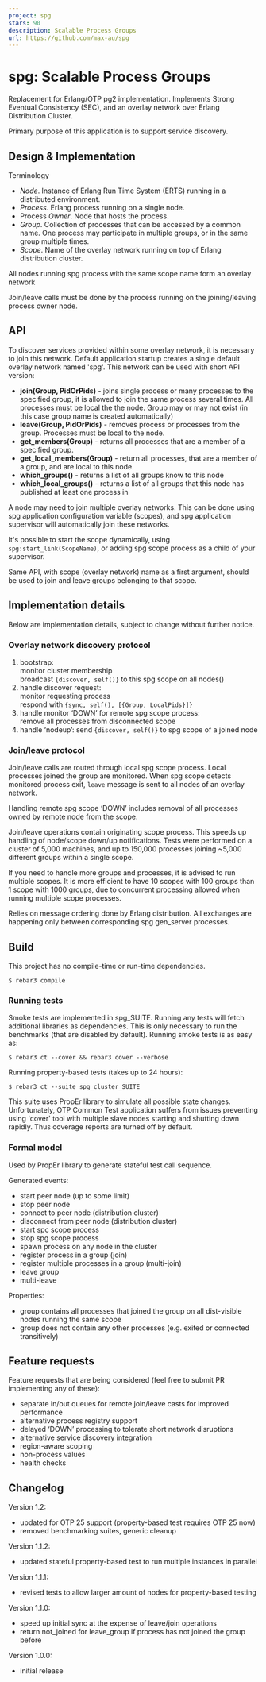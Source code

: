 ```yaml
---
project: spg
stars: 90
description: Scalable Process Groups
url: https://github.com/max-au/spg
---
```


spg: Scalable Process Groups
============================

Replacement for Erlang/OTP pg2 implementation. Implements Strong Eventual Consistency (SEC), and an overlay network over Erlang Distribution Cluster.

Primary purpose of this application is to support service discovery.

Design & Implementation
-----------------------

Terminology

-   _Node_. Instance of Erlang Run Time System (ERTS) running in a distributed environment.
-   _Process_. Erlang process running on a single node.
-   Process _Owner_. Node that hosts the process.
-   _Group_. Collection of processes that can be accessed by a common name. One process may participate in multiple groups, or in the same group multiple times.
-   _Scope_. Name of the overlay network running on top of Erlang distribution cluster.

All nodes running spg process with the same scope name form an overlay network

Join/leave calls must be done by the process running on the joining/leaving process owner node.

API
---

To discover services provided within some overlay network, it is necessary to join this network. Default application startup creates a single default overlay network named 'spg'. This network can be used with short API version:

-   **join(Group, PidOrPids)** - joins single process or many processes to the specified group, it is allowed to join the same process several times. All processes must be local the the node. Group may or may not exist (in this case group name is created automatically)
-   **leave(Group, PidOrPids)** - removes process or processes from the group. Processes must be local to the node.
-   **get\_members(Group)** - returns all processes that are a member of a specified group.
-   **get\_local\_members(Group)** - return all processes, that are a member of a group, and are local to this node.
-   **which\_groups()** - returns a list of all groups know to this node
-   **which\_local\_groups()** - returns a list of all groups that this node has published at least one process in

A node may need to join multiple overlay networks. This can be done using spg application configuration variable (scopes), and spg application supervisor will automatically join these networks.

It's possible to start the scope dynamically, using `spg:start_link(ScopeName)`, or adding spg scope process as a child of your supervisor.

Same API, with scope (overlay network) name as a first argument, should be used to join and leave groups belonging to that scope.

Implementation details
----------------------

Below are implementation details, subject to change without further notice.

### Overlay network discovery protocol

1.  bootstrap:  
    monitor cluster membership  
    broadcast `{discover, self()}` to this spg scope on all nodes()
2.  handle discover request:  
    monitor requesting process  
    respond with `{sync, self(), [{Group, LocalPids}]}`
3.  handle monitor ‘DOWN’ for remote spg scope process:  
    remove all processes from disconnected scope
4.  handle ‘nodeup’: send `{discover, self()}` to spg scope of a joined node

### Join/leave protocol

Join/leave calls are routed through local spg scope process. Local processes joined the group are monitored. When spg scope detects monitored process exit, `leave` message is sent to all nodes of an overlay network.

Handling remote spg scope ‘DOWN’ includes removal of all processes owned by remote node from the scope.

Join/leave operations contain originating scope process. This speeds up handling of node/scope down/up notifications. Tests were performed on a cluster of 5,000 machines, and up to 150,000 processes joining ~5,000 different groups within a single scope.

If you need to handle more groups and processes, it is advised to run multiple scopes. It is more efficient to have 10 scopes with 100 groups than 1 scope with 1000 groups, due to concurrent processing allowed when running multiple scope processes.

Relies on message ordering done by Erlang distribution. All exchanges are happening only between corresponding spg gen\_server processes.

Build
-----

This project has no compile-time or run-time dependencies.

```
$ rebar3 compile
```

### Running tests

Smoke tests are implemented in spg\_SUITE. Running any tests will fetch additional libraries as dependencies. This is only necessary to run the benchmarks (that are disabled by default). Running smoke tests is as easy as:

```
$ rebar3 ct --cover && rebar3 cover --verbose
```

Running property-based tests (takes up to 24 hours):

```
$ rebar3 ct --suite spg_cluster_SUITE
```

This suite uses PropEr library to simulate all possible state changes. Unfortunately, OTP Common Test application suffers from issues preventing using 'cover' tool with multiple slave nodes starting and shutting down rapidly. Thus coverage reports are turned off by default.

### Formal model

Used by PropEr library to generate stateful test call sequence.

Generated events:

-   start peer node (up to some limit)
-   stop peer node
-   connect to peer node (distribution cluster)
-   disconnect from peer node (distribution cluster)
-   start spc scope process
-   stop spg scope process
-   spawn process on any node in the cluster
-   register process in a group (join)
-   register multiple processes in a group (multi-join)
-   leave group
-   multi-leave

Properties:

-   group contains all processes that joined the group on all dist-visible nodes running the same scope
-   group does not contain any other processes (e.g. exited or connected transitively)

Feature requests
----------------

Feature requests that are being considered (feel free to submit PR implementing any of these):

-   separate in/out queues for remote join/leave casts for improved performance
-   alternative process registry support
-   delayed ‘DOWN’ processing to tolerate short network disruptions
-   alternative service discovery integration
-   region-aware scoping
-   non-process values
-   health checks

Changelog
---------

Version 1.2:

-   updated for OTP 25 support (property-based test requires OTP 25 now)
-   removed benchmarking suites, generic cleanup

Version 1.1.2:

-   updated stateful property-based test to run multiple instances in parallel

Version 1.1.1:

-   revised tests to allow larger amount of nodes for property-based testing

Version 1.1.0:

-   speed up initial sync at the expense of leave/join operations
-   return not\_joined for leave\_group if process has not joined the group before

Version 1.0.0:

-   initial release
